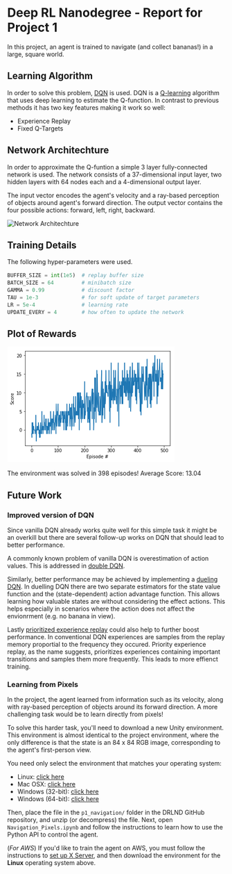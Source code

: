 # Deep RL Nanodegree - Report for Project 1
In this project, an agent is trained to navigate (and collect bananas!) in a large, square world. 

## Learning Algorithm
In order to solve this problem, [DQN](https://storage.googleapis.com/deepmind-media/dqn/DQNNaturePaper.pdf) is used. DQN is a [Q-learning](https://en.wikipedia.org/wiki/Q-learning) algorithm that uses deep learning to estimate the Q-function. 
In contrast to previous methods it has two key features making it work so well: 
- Experience Replay
- Fixed Q-Targets

## Network Architechture
In order to approximate the Q-funtion a simple 3 layer fully-connected network is used. The network consists of a 37-dimensional input layer, two hidden layers with 64 nodes each and a 4-dimensional output layer.

The input vector encodes the agent's velocity and a ray-based perception of objects around agent's forward direction. The output vector contains the four possible actions: forward, left, right, backward.

![Network Architechture](https://i1.wp.com/www.parallelr.com/wp-content/uploads/2016/02/dnn_architecture.png)

## Training Details
The following hyper-parameters were used. 

```python
BUFFER_SIZE = int(1e5)  # replay buffer size
BATCH_SIZE = 64         # minibatch size
GAMMA = 0.99            # discount factor
TAU = 1e-3              # for soft update of target parameters
LR = 5e-4               # learning rate 
UPDATE_EVERY = 4        # how often to update the network
```

## Plot of Rewards
![RewardPlot](training_plot.png)

The environment was solved in 398 episodes!	Average Score: 13.04

## Future Work

### Improved version of DQN

Since vanilla DQN already works quite well for this simple task it might be an overkill but there are several follow-up works on DQN that should lead to better performance. 

A commonly known problem of vanilla DQN is overestimation of action values. This is addressed in [double DQN](https://arxiv.org/abs/1509.06461). 

Similarly, better performance may be achieved by implementing a [dueling DQN](https://arxiv.org/abs/1511.06581). In duelling DQN there are two separate estimators for the state value function and the (state-dependent) action advantage function. This allows learning how valuable states are without considering the effect actions. This helps especially in scenarios where the action does not affect the envionrment (e.g. no banana in view).

Lastly [prioritized experience replay](https://arxiv.org/abs/1511.05952) could also help to further boost performance. In conventional DQN experiences are samples from the replay memory proportial to the frequency they occured. Priority experience replay, as the name suggests, prioritizes experiences containing important transitions and samples them more frequently. This leads to more effienct training.

### Learning from Pixels

In the project, the agent learned from information such as its velocity, along with ray-based perception of objects around its forward direction.  A more challenging task would be to learn directly from pixels!

To solve this harder task, you'll need to download a new Unity environment.  This environment is almost identical to the project environment, where the only difference is that the state is an 84 x 84 RGB image, corresponding to the agent's first-person view. 

You need only select the environment that matches your operating system:
- Linux: [click here](https://s3-us-west-1.amazonaws.com/udacity-drlnd/P1/Banana/VisualBanana_Linux.zip)
- Mac OSX: [click here](https://s3-us-west-1.amazonaws.com/udacity-drlnd/P1/Banana/VisualBanana.app.zip)
- Windows (32-bit): [click here](https://s3-us-west-1.amazonaws.com/udacity-drlnd/P1/Banana/VisualBanana_Windows_x86.zip)
- Windows (64-bit): [click here](https://s3-us-west-1.amazonaws.com/udacity-drlnd/P1/Banana/VisualBanana_Windows_x86_64.zip)

Then, place the file in the `p1_navigation/` folder in the DRLND GitHub repository, and unzip (or decompress) the file.  Next, open `Navigation_Pixels.ipynb` and follow the instructions to learn how to use the Python API to control the agent.

(_For AWS_) If you'd like to train the agent on AWS, you must follow the instructions to [set up X Server](https://github.com/Unity-Technologies/ml-agents/blob/master/docs/Training-on-Amazon-Web-Service.md), and then download the environment for the **Linux** operating system above.
